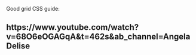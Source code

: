 <span>Good grid CSS guide: </span>
<h2>https://www.youtube.com/watch?v=68O6eOGAGqA&t=462s&ab_channel=AngelaDelise</h2>